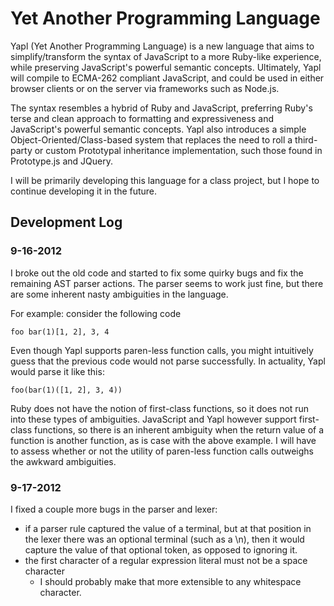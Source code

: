 # Yet Another Programming Language

Yapl (Yet Another Programming Language) is a new language that aims to simplify/transform the syntax of JavaScript
to a more Ruby-like experience, while preserving JavaScript's powerful semantic concepts.  Ultimately, Yapl will compile to ECMA-262 compliant JavaScript, and could be used in either browser clients or on the server via frameworks such as Node.js.

The syntax resembles a hybrid of Ruby and JavaScript, preferring Ruby's terse and clean approach to formatting and
expressiveness and JavaScript's powerful semantic concepts.  Yapl also introduces a simple Object-Oriented/Class-based system that replaces the need to roll a third-party or custom Prototypal inheritance implementation, such those found in Prototype.js and JQuery.

I will be primarily developing this language for a class project, but I hope to continue developing it in the future.

## Development Log
### 9-16-2012
I broke out the old code and started to fix some quirky bugs and fix the remaining AST parser actions.  The parser seems
to work just fine, but there are some inherent nasty ambiguities in the language.

For example: consider the following code

    foo bar(1)[1, 2], 3, 4

Even though Yapl supports paren-less function calls, you might intuitively guess that the previous code would not parse
successfully. In actuality, Yapl would parse it like this:

    foo(bar(1)([1, 2], 3, 4))

Ruby does not have the notion of first-class functions, so it does not run into these types of ambiguities.
JavaScript and Yapl however support first-class functions, so there is an inherent ambiguity when the return value of
a function is another function, as is case with the above example.  I will have to assess whether or not the
utility of paren-less function calls outweighs the awkward ambiguities.

### 9-17-2012
I fixed a couple more bugs in the parser and lexer:
  - if a parser rule captured the value of a terminal, but at that position in the lexer there was an optional
    terminal (such as a \n), then it would capture the value of that optional token, as opposed to ignoring it.
  - the first character of a regular expression literal must not be a space character
    - I should probably make that more extensible to any whitespace character.